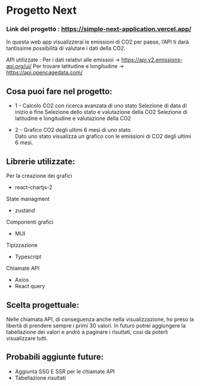 # Progetto Next

### Link del progetto : https://simple-next-application.vercel.app/

In questa web app visualizzerai le emissioni di CO2 per paese, l’API ti darà tantissime possibilità di valutare i dati della CO2.

API utilizzate :
Per i dati relativi alle emissioi -> https://api.v2.emissions-api.org/ui/
Per trovare latitudine e longitudine -> https://api.opencagedata.com/

## Cosa puoi fare nel progetto:

- 1 - Calcolo CO2 con ricerca avanzata di uno stato
  Selezione di data di inizio e fine
  Selezione dello stato e valutazione della CO2
  Selezione di latitudine e longitudine e valutazione della CO2

- 2 - Grafico CO2 degli ultimi 6 mesi di uno stato  
  Dato uno stato visualizza un grafico con le emissioni di CO2 degli ultimi 6 mesi.

## Librerie utilizzate:

Per la creazione dei grafici

- react-chartjs-2

State managment

- zustand

Componenti grafici

- MUI

Tipizzazione

- Typescript

Chiamate API

- Axios
- React query

## Scelta progettuale:

Nelle chiamata API, di conseguenza anche nella visualizzazione, ho preso la libertà di prendere sempre i primi 30 valori.
In futuro potrei aggiungere la tabellazione dei valori e andrò a paginare i risultati, cosi da poterli visualizzare tutti.


## Probabili aggiunte future:

- Aggiunta SSG E SSR per le chiamate API
- Tabellazione risultati
